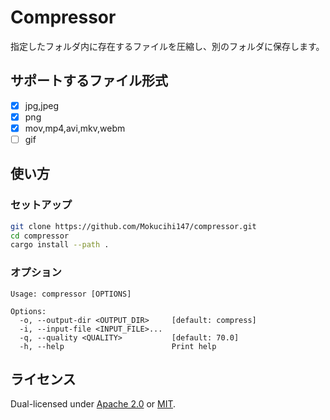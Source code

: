 # Compressor
指定したフォルダ内に存在するファイルを圧縮し、別のフォルダに保存します。

## サポートするファイル形式
- [x] jpg,jpeg
- [x] png
- [x] mov,mp4,avi,mkv,webm
- [ ] gif

## 使い方
### セットアップ
```sh
git clone https://github.com/Mokucihi147/compressor.git
cd compressor
cargo install --path .
```

### オプション
```
Usage: compressor [OPTIONS]

Options:
  -o, --output-dir <OUTPUT_DIR>     [default: compress]
  -i, --input-file <INPUT_FILE>...  
  -q, --quality <QUALITY>           [default: 70.0]
  -h, --help                        Print help
```

## ライセンス
Dual-licensed under [Apache 2.0](LICENSE-APACHE) or [MIT](LICENSE-MIT).